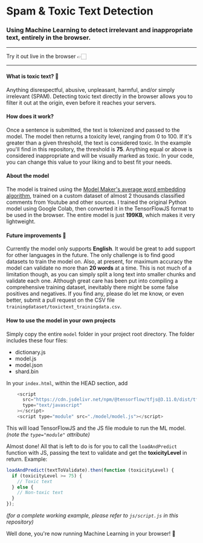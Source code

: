 # Spam & Toxic Text Detection

### Using Machine Learning to detect irrelevant and inappropriate text, entirely in the browser.

---

Try it out live in the browser 👉🏻 

---

#### What is toxic text? 🤬

Anything disrespectful, abusive, unpleasant, harmful, and/or simply irrelevant (SPAM). Detecting toxic text directly in the browser allows you to filter it out at the origin, even before it reaches your servers.

#### How does it work?

Once a sentence is submitted, the text is tokenized and passed to the model. The model then returns a toxicity level, ranging from 0 to 100. If it's greater than a given threshold, the text is considered toxic. In the example you'll find in this repository, the threshold is **75**. Anything equal or above is considered inappropriate and will be visually marked as toxic. In your code, you can change this value to your liking and to best fit your needs.

#### About the model

The model is trained using the [Model Maker's average word embedding algorithm](https://www.tensorflow.org/lite/models/modify/model_maker/text_classification), trained on a custom dataset of almost 2 thousands classified comments from Youtube and other sources. I trained the original Python model using Google Colab, then converted it in the TensorFlowJS format to be used in the browser. The entire model is just **199KB**, which makes it very lightweight.

#### Future improvements 🚀

Currently the model only supports **English**. It would be great to add support for other languages in the future. The only challenge is to find good datasets to train the model on. Also, at present, for maximum accuracy the model can validate no more than **20 words** at a time. This is not much of a limitation though, as you can simply split a long text into smaller chunks and validate each one. Although great care has been put into compiling a comprehensive training dataset, inevitably there might be some false positives and negatives. If you find any, please do let me know, or even better, submit a pull request on the CSV file `trainingdataset/toxictext_trainingdata.csv`.

#### How to use the model in your own projects

Simply copy the entire `model` folder in your project root directory. The folder includes these four files:

- dictionary.js
- model.js
- model.json
- shard.bin

In your `index.html`, within the HEAD section, add

```js
    <script
      src="https://cdn.jsdelivr.net/npm/@tensorflow/tfjs@3.11.0/dist/tf.min.js"
      type="text/javascript"
    ></script>
    <script type="module" src="./model/model.js"></script>
```

This will load TensorFlowJS and the JS file module to run the ML model. _(note the `type="module"` attribute)_

Almost done! All that is left to do is for you to call the `loadAndPredict` function with JS, passing the text to validate and get the **toxicityLevel** in return. Example:

```js
loadAndPredict(textToValidate).then(function (toxicityLevel) {
  if (toxicityLevel >= 75) {
    // Toxic text
  } else {
    // Non-toxic text
  }
});
```

_(for a complete working example, please refer to `js/script.js` in this repository)_

Well done, you're now running Machine Learning in your browser! 👏
